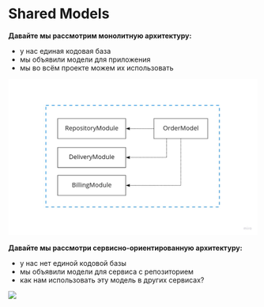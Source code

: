 # Shared Models

**Давайте мы рассмотрим монолитную архитектуру:**
 - у нас единая кодовая база
 - мы объявили модели для приложения
 - мы во всём проекте можем их использовать

<img src="assets/Models-in-Monolith-Architecture.jpg" width="640">

**Давайте мы рассмотри сервисно-ориентированную архитектуру:**
 - у нас нет единой кодовой базы
 - мы объявили модели для сервиса с репозиторием
 - как нам использовать эту модель в других сервисах?

<img src="Shared Models Concept - Models in Service-Oriented Architecture.jpg" width="640">
